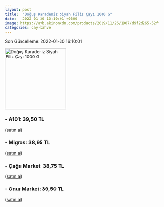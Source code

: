 ```yaml
---
layout: post
title:  "Doğuş Karadeniz Siyah Filiz Çayı 1000 G"
date:   2022-01-30 13:10:01 +0300
image: https://ayb.akinoncdn.com/products/2019/11/26/1907/d9f2d265-52ff-46a1-8058-ce6ce1ef0b53_size780x780_quality60_cropCenter.jpg
categories: cay-kahve
---
```


Son Güncelleme: 2022-01-30 16:10:01

<img src="https://ayb.akinoncdn.com/products/2019/11/26/1907/d9f2d265-52ff-46a1-8058-ce6ce1ef0b53_size780x780_quality60_cropCenter.jpg" width="200" alt="Doğuş Karadeniz Siyah Filiz Çayı 1000 G" />


### - A101: 39,50 TL
 (<a target="_blank" href="https://www.a101.com.tr/market/dogus-cay-filiz-1000-g/">satın al</a>)
### - Migros: 38,95 TL
 (<a target="_blank" href="https://www.migros.com.tr/dogus-filiz-cayi-1000-g-p-2f7ae2">satın al</a>)
### - Çağrı Market: 38,75 TL
 (<a target="_blank" href="https://www.cagri.com/dogus-karadeniz-siyah-filiz-cay-1000-gr">satın al</a>)
### - Onur Market: 39,50 TL
 (<a target="_blank" href="https://www.onurmarket.com/product/dogus-cay-siyah-filiz-1000-gr/118d2f0a-5b9b-42a4-8669-e824fedd4de4">satın al</a>)
